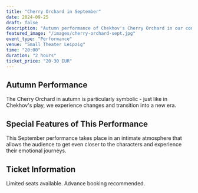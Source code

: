 ```yaml
---
title: "Cherry Orchard in September"
date: 2024-09-25
draft: false
description: "Autumn performance of Chekhov's Cherry Orchard in our contemporary interpretation"
featured_image: "/images/cherry-orchard-sept.jpg"
event_type: "Performance"
venue: "Small Theater Leipzig"
time: "20:00"
duration: "2 hours"
ticket_price: "20-30 EUR"
---
```


## Autumn Performance

The Cherry Orchard in autumn is particularly symbolic - just like in Chekhov's play, we experience changes and transition into a new era.

## Special Features of This Performance

This September performance takes place in an intimate atmosphere that allows the audience to get even closer to the characters and experience their emotional journeys.

## Ticket Information

Limited seats available. Advance booking recommended.
